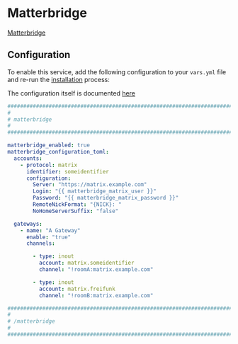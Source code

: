 # Matterbridge

[Matterbridge](https://github.com/42wim/matterbridge)

## Configuration

To enable this service, add the following configuration to your `vars.yml` file and re-run the [installation](../installing.md) process:

The configuration itself is documented [here](https://github.com/42wim/matterbridge/wiki/How-to-create-your-config)

```yaml
########################################################################
#                                                                      #
# matterbridge                                                         #
#                                                                      #
########################################################################

matterbridge_enabled: true
matterbridge_configuration_toml:
  accounts:
    - protocol: matrix
      identifier: someidentifier
      configuration:
        Server: "https://matrix.example.com"
        Login: "{{ matterbridge_matrix_user }}"
        Password: "{{ matterbridge_matrix_password }}"
        RemoteNickFormat: "{NICK}: "
        NoHomeServerSuffix: "false"

  gateways:
    - name: "A Gateway"
      enable: "true"
      channels:

        - type: inout
          account: matrix.someidentifier
          channel: "!roomA:matrix.example.com"

        - type: inout
          account: matrix.freifunk
          channel: "!roomB:matrix.example.com"

########################################################################
#                                                                      #
# /matterbridge                                                        #
#                                                                      #
########################################################################
```
